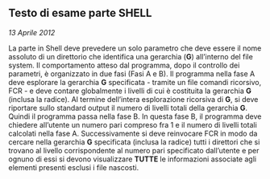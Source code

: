 ## Testo di esame parte SHELL
*13 Aprile 2012*

La parte in Shell deve prevedere un solo parametro che deve essere il nome assoluto di un direttorio che identifica una gerarchia (**G**) all’interno del file system. Il comportamento atteso dal programma, dopo il controllo dei parametri, è organizzato in due fasi (Fasi A e B).
Il programma nella fase A deve esplorare la gerarchia **G** specificata - tramite un file comandi ricorsivo, FCR - e deve contare globalmente i livelli di cui è costituita la gerarchia **G** (inclusa la radice).
Al termine dell’intera esplorazione ricorsiva di **G**, si deve riportare sullo standard output il numero di livelli totali della gerarchia **G**. 
Quindi il programma passa nella fase B. In questa fase B, il programma deve chiedere all’utente un numero pari compreso fra 1 e il numero di livelli totali calcolati nella fase A.
Successivamente si deve reinvocare FCR in modo da cercare nella gerarchia **G** specificata (inclusa la radice) tutti i direttori che si trovano al livello corrispondente al numero pari specificato dall’utente e per ognuno di essi si devono visualizzare **TUTTE** le informazioni associate agli elementi presenti esclusi i file nascosti.